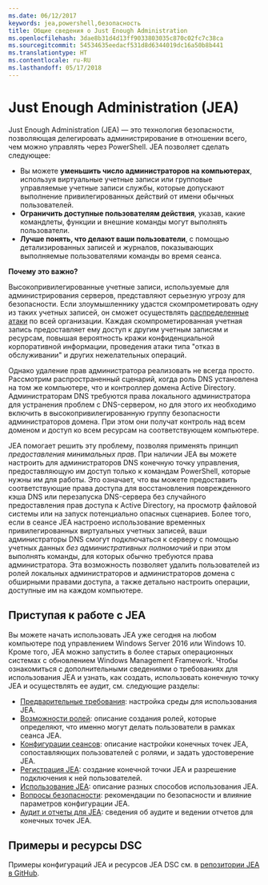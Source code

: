 ```yaml
---
ms.date: 06/12/2017
keywords: jea,powershell,безопасность
title: Общие сведения о Just Enough Administration
ms.openlocfilehash: 3dae8b31d4d13ff9033803035c870c02fc7c38ca
ms.sourcegitcommit: 54534635eedacf531d8d6344019dc16a50b8b441
ms.translationtype: HT
ms.contentlocale: ru-RU
ms.lasthandoff: 05/17/2018
---
```

# <a name="just-enough-administration"></a>Just Enough Administration (JEA)

Just Enough Administration (JEA) — это технология безопасности, позволяющая делегировать администрирование в отношении всего, чем можно управлять через PowerShell.
JEA позволяет сделать следующее:

- Вы можете **уменьшить число администраторов на компьютерах**, используя виртуальные учетные записи или групповые управляемые учетные записи службы, которые допускают выполнение привилегированных действий от имени обычных пользователей.
- **Ограничить доступные пользователям действия**, указав, какие командлеты, функции и внешние команды могут выполнять пользователи.
- **Лучше понять, что делают ваши пользователи**, с помощью детализированных записей и журналов, показывающих выполняемые пользователями команды во время сеанса.

**Почему это важно?**

Высокопривилегированные учетные записи, используемые для администрирования серверов, представляют серьезную угрозу для безопасности.
Если злоумышленнику удастся скомпрометировать одну из таких учетных записей, он сможет осуществлять [распределенные атаки](http://aka.ms/pth) по всей организации.
Каждая скомпрометированная учетная запись предоставляет ему доступ к другим учетным записям и ресурсам, повышая вероятность кражи конфиденциальной корпоративной информации, проведения атаки типа "отказ в обслуживании" и других нежелательных операций.

Однако удаление прав администратора реализовать не всегда просто.
Рассмотрим распространенный сценарий, когда роль DNS установлена на том же компьютере, что и контроллер домена Active Directory.
Администраторам DNS требуются права локального администратора для устранения проблем с DNS-сервером, но для этого их необходимо включить в высокопривилегированную группу безопасности администраторов домена.
При этом они получат контроль над всем доменом и доступ ко всем ресурсам на соответствующем компьютере.

JEA помогает решить эту проблему, позволяя применять принцип *предоставления минимальных прав*.
При наличии JEA вы можете настроить для администраторов DNS конечную точку управления, предоставляющую им доступ только к командам PowerShell, которые нужны им для работы.
Это означает, что вы можете предоставить соответствующие права доступа для восстановления поврежденного кэша DNS или перезапуска DNS-сервера без случайного предоставления прав доступа к Active Directory, на просмотр файловой системы или на запуск потенциально опасных сценариев.
Более того, если в сеансе JEA настроено использование временных привилегированных виртуальных учетных записей, ваши администраторы DNS смогут подключаться к серверу с помощью учетных данных *без административных полномочий* и при этом выполнять команды, для которых обычно требуются права администратора.
Эта возможность позволяет удалить пользователей из ролей локальных администраторов и администраторов домена с обширными правами доступа, а также детально настроить операции, доступные им на каждом компьютере.

## <a name="get-started-with-jea"></a>Приступая к работе с JEA

Вы можете начать использовать JEA уже сегодня на любом компьютере под управлением Windows Server 2016 или Windows 10.
Кроме того, JEA можно запустить в более старых операционных системах с обновлением Windows Management Framework.
Чтобы ознакомиться с дополнительными сведениями о требованиях для использования JEA и узнать, как создать, использовать конечную точку JEA и осуществлять ее аудит, см. следующие разделы:

- [Предварительные требования](prerequisites.md): настройка среды для использования JEA.
- [Возможности ролей](role-capabilities.md): описание создания ролей, которые определяют, что именно могут делать пользователи в рамках сеанса JEA.
- [Конфигурации сеансов](session-configurations.md): описание настройки конечных точек JEA, сопоставляющих пользователей с ролями, и задать удостоверение JEA.
- [Регистрация JEA](register-jea.md): создание конечной точки JEA и разрешение подключения к ней пользователей.
- [Использование JEA](using-jea.md): описание разных способов использования JEA.
- [Вопросы безопасности](security-considerations.md): рекомендации по безопасности и влияние параметров конфигурации JEA.
- [Аудит и отчеты для JEA](audit-and-report.md): сведения об аудите и ведении отчетов для конечных точек JEA.

## <a name="samples-and-dsc-resource"></a>Примеры и ресурсы DSC

Примеры конфигураций JEA и ресурсов JEA DSC см. в [репозитории JEA в GitHub](https://github.com/PowerShell/JEA).